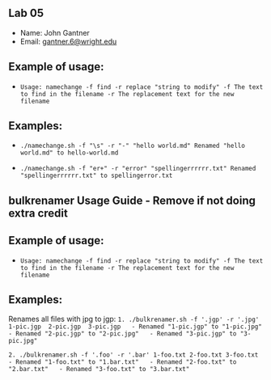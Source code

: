 ## Lab 05

- Name: John Gantner
- Email: gantner.6@wright.edu

## Example of usage:
* `Usage: namechange -f find -r replace "string to modify"
 -f The text to find in the filename
 -r The replacement text for the new filename`

## Examples:
* `./namechange.sh -f "\s" -r "-" "hello world.md"
Renamed "hello world.md" to hello-world.md`

*  `./namechange.sh -f "er+" -r "error" "spellingerrrrrr.txt"
Renamed "spellingerrrrrr.txt" to spellingerror.txt`
## bulkrenamer Usage Guide - Remove if not doing extra credit

## Example of usage:
* `Usage: namechange -f find -r replace "string to modify"
 -f The text to find in the filename
 -r The replacement text for the new filename`

## Examples:
Renames all files with jpg to jgp: 
`1. ./bulkrenamer.sh -f '.jgp' -r '.jpg'  1-pic.jgp  2-pic.jgp  3-pic.jgp  
    - Renamed "1-pic.jgp" to "1-pic.jpg"  
    - Renamed "2-pic.jgp" to "2-pic.jpg"  
    - Renamed "3-pic.jgp" to "3-pic.jpg"`  
    
`2. ./bulkrenamer.sh -f '.foo' -r '.bar' 1-foo.txt 2-foo.txt 3-foo.txt  
    - Renamed "1-foo.txt" to "1.bar.txt"  
    - Renamed "2-foo.txt" to "2.bar.txt"  
    - Renamed "3-foo.txt" to "3.bar.txt"`  
